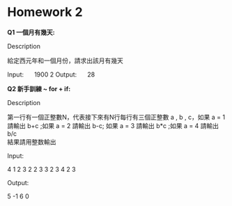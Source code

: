 # Homework 2

**Q1 一個月有幾天:**

Description

給定西元年和一個月份，請求出該月有幾天

Input: $\quad$ 1900 2
Output: $\quad$ 28

**Q2 新手訓練 ~ for + if:**

Description

第一行有一個正整數N，代表接下來有N行每行有三個正整數 a , b , c，如果 a = 1  請輸出  b+c ;如果 a = 2  請輸出  b-c; 如果 a = 3  請輸出  b*c ;如果 a = 4  請輸出  b/c  
結果請用整数輸出 

Input:

4
1 2 3
2 2 3
3 2 3
4 2 3 

Output:

5
-1
6
0





